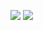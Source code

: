 ![](/C2%20-%20Advanced%20Learning%20Algorithms/week1/Practice%20quiz:%20TensorFlow%20implementation/ss1.png)
![](/C2%20-%20Advanced%20Learning%20Algorithms/week1/Practice%20quiz:%20TensorFlow%20implementation/ss2.png)